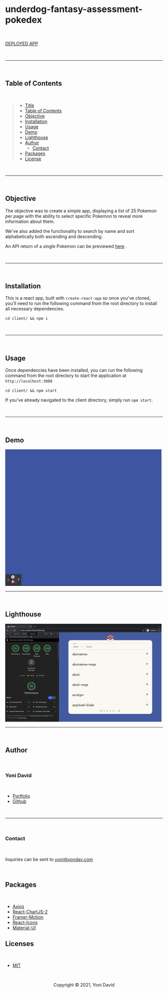# underdog-fantasy-assessment-pokedex

<br />

<a href='https://brave-rosalind-b18c3f.netlify.app/' target='_blank' rel='noopener noreferrer'>DEPLOYED APP</a>

<br />

---

<br />

## Table of Contents

<br/>

> - [Title](#title--repository-name)
> - [Table of Contents](#table-of-contents)
> - [Objective](#objective)
> - [Installation](#installation)
> - [Usage](#usage)
> - [Demo](#demo)
> - [Lighthouse](#lighthouse)
> - [Author](#author)
>   - [Contact](#contact)
> - [Packages](#packages)
> - [License](#licenses)

<br />

---

<br />

## Objective

The objective was to create a simple app, displaying a list of 25 Pokemon per page with the ability to select specific Pokemon to reveal more information about them.

We've also added the functionality to search by name and sort alphabetically both ascending and descending.

An API return of a single Pokemon can be previewed <a href='https://pokeapi.co/api/v2/pokemon/201/' target='_blank' rel='noopener noreferrer'>here</a> .

<br />

---

<br />

## Installation

This is a react app, built with `create-react-app` so once you've cloned, you'll need to run the following command from the root directory to install all necessary dependencies.

```
cd client/ && npm i
```

<br />

---

<br />

## Usage

Once dependencies have been installed, you can run the following command from the root directory to start the application at `http://localhost:3000`

```
cd client/ && npm start
```

If you've already navigated to the client directory, simply run `npm start`.

<br />

---

<br />

## Demo

<img src='./readme-assets/demo.gif' alt='demo' width='500px' />

<br />

---

<br />

## Lighthouse

<img src='./readme-assets/lighthouse.png' alt='lighthouse report' width='500px' />

<br />

---

<br />

## Author

<br />

### Yoni David

<br />

- <a href='https://yondav.us/'>Portfolio</a>
- <a href='https://github.com/yondav'>Github</a>

<br />

---

<br />

### Contact

<br />

Inquiries can be sent to [yoni@yondav.com](mailto:yoni@yondav.com)

<br />

## Packages

<br />

- [Axios](https://www.npmjs.com/package/axios)
- [React-ChartJS-2](https://www.npmjs.com/package/react-chartjs-2)
- [Framer-Motion](https://www.framer.com/motion/)
- [React-Icons](https://react-icons.github.io/react-icons)
- [Material-UI](https://mui.com/)
  <br />

## Licenses

<br />

- [MIT](https://github.com/yondav/21-google-books-search/blob/main/LICENSE)

<br />

  <p align='center'>Copyright &copy; 2021, Yoni David<p>
